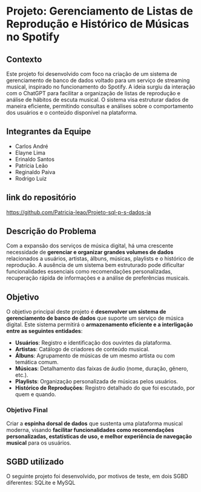# Projeto: Gerenciamento de Listas de Reprodução e Histórico de Músicas no Spotify

## Contexto

Este projeto foi desenvolvido com foco na criação de um sistema de gerenciamento de banco de dados voltado para um serviço de streaming musical, inspirado no funcionamento do Spotify. A ideia surgiu da interação com o ChatGPT para facilitar a organização de listas de reprodução e análise de hábitos de escuta musical. O sistema visa estruturar dados de maneira eficiente, permitindo consultas e análises sobre o comportamento dos usuários e o conteúdo disponível na plataforma.

## Integrantes da Equipe

- Carlos André
- Elayne Lima
- Erinaldo Santos
- Patrícia Leão
- Reginaldo Paiva
- Rodrigo Luiz

## link do repositório

https://github.com/Patricia-leao/Projeto-sql-p-s-dados-ia

## Descrição do Problema

Com a expansão dos serviços de música digital, há uma crescente necessidade de **gerenciar e organizar grandes volumes de dados** relacionados a usuários, artistas, álbuns, músicas, playlists e o histórico de reprodução. A ausência de um sistema bem estruturado pode dificultar funcionalidades essenciais como recomendações personalizadas, recuperação rápida de informações e a análise de preferências musicais.

## Objetivo

O objetivo principal deste projeto é **desenvolver um sistema de gerenciamento de banco de dados** que suporte um serviço de música digital. Este sistema permitirá o **armazenamento eficiente e a interligação entre as seguintes entidades**:

- **Usuários**: Registro e identificação dos ouvintes da plataforma.
- **Artistas**: Catálogo de criadores de conteúdo musical.
- **Álbuns**: Agrupamento de músicas de um mesmo artista ou com temática comum.
- **Músicas**: Detalhamento das faixas de áudio (nome, duração, gênero, etc.).
- **Playlists**: Organização personalizada de músicas pelos usuários.
- **Histórico de Reproduções**: Registro detalhado do que foi escutado, por quem e quando.

### Objetivo Final

Criar a **espinha dorsal de dados** que sustenta uma plataforma musical moderna, visando **facilitar funcionalidades como recomendações personalizadas, estatísticas de uso, e melhor experiência de navegação musical** para os usuários.


## SGBD utilizado
O seguinte projeto foi desenvolvido, por motivos de teste, em dois  SGBD diferentes: SQLite e MySQL

